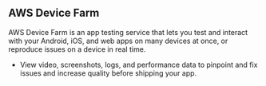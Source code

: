 ## AWS Device Farm

AWS Device Farm is an app testing service that lets you test and interact with your Android, iOS, and web apps on many devices at once, or reproduce issues on a device in real time.

-   View video, screenshots, logs, and performance data to pinpoint and fix issues and increase quality before shipping your app.
